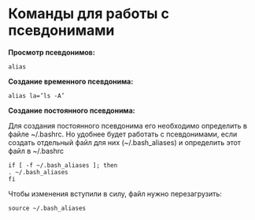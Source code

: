 # Команды для работы с псевдонимами

**Просмотр псевдонимов:** 

    alias

**Создание временного псевдонима:** 

    alias la=’ls -A’
    
**Создание постоянного псевдонима:**

Для создания постоянного псевдонима его необходимо определить в файле \~/.bashrc. Но удобнее будет работать с 
псевдонимами, если создать отдельный файл для них (\~/.bash_aliases) и определить этот файл в \~/.bashrc
    
    if [ -f ~/.bash_aliases ]; then 
    . ~/.bash_aliases 
    fi

Чтобы изменения вступили в силу, файл нужно перезагрузить:
    
    source ~/.bash_aliases
